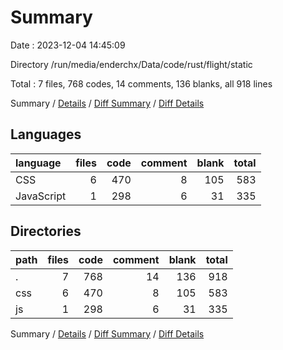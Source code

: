 # Summary

Date : 2023-12-04 14:45:09

Directory /run/media/enderchx/Data/code/rust/flight/static

Total : 7 files,  768 codes, 14 comments, 136 blanks, all 918 lines

Summary / [Details](details.md) / [Diff Summary](diff.md) / [Diff Details](diff-details.md)

## Languages
| language | files | code | comment | blank | total |
| :--- | ---: | ---: | ---: | ---: | ---: |
| CSS | 6 | 470 | 8 | 105 | 583 |
| JavaScript | 1 | 298 | 6 | 31 | 335 |

## Directories
| path | files | code | comment | blank | total |
| :--- | ---: | ---: | ---: | ---: | ---: |
| . | 7 | 768 | 14 | 136 | 918 |
| css | 6 | 470 | 8 | 105 | 583 |
| js | 1 | 298 | 6 | 31 | 335 |

Summary / [Details](details.md) / [Diff Summary](diff.md) / [Diff Details](diff-details.md)